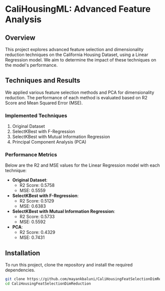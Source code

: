 # CaliHousingML: Advanced Feature Analysis

## Overview
This project explores advanced feature selection and dimensionality reduction techniques on the California Housing Dataset, using a Linear Regression model. We aim to determine the impact of these techniques on the model's performance.

## Techniques and Results
We applied various feature selection methods and PCA for dimensionality reduction. The performance of each method is evaluated based on R2 Score and Mean Squared Error (MSE).

### Implemented Techniques
1. Original Dataset
2. SelectKBest with F-Regression
3. SelectKBest with Mutual Information Regression
4. Principal Component Analysis (PCA)

### Performance Metrics
Below are the R2 and MSE values for the Linear Regression model with each technique:

- **Original Dataset**:
  - R2 Score: 0.5758
  - MSE: 0.5559
- **SelectKBest with F-Regression**:
  - R2 Score: 0.5129
  - MSE: 0.6383
- **SelectKBest with Mutual Information Regression**:
  - R2 Score: 0.5733
  - MSE: 0.5592
- **PCA**:
  - R2 Score: 0.4329
  - MSE: 0.7431

## Installation
To run this project, clone the repository and install the required dependencies.
```bash
git clone https://github.com/mayankbaluni/CaliHousingFeatSelectionDimReduction.git
cd CaliHousingFeatSelectionDimReduction

